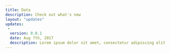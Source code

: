 ```yaml
---
title: Data
description: Check out what's new
layout: "updates"
updates:
 -
  version: 0.0.1
  date: Aug 7th, 2017
  description: Lorem ipsum dolor sit amet, consectetur adipiscing elit. Curabitur nulla libero, eleifend in euismod eget, fringilla id diam. Proin quis interdum ipsum.
---
```

